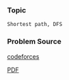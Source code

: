 ### Topic

    Shortest path, DFS

### Problem Source

[codeforces](http://codeforces.com/gym/100232)

[PDF](http://codeforces.com/gym/100232/attachments/download/1866/20132014-tryenirovka-spbgu-b-3-poisk-kratchayshyego-puti-i-dfs-ru.pdf)
